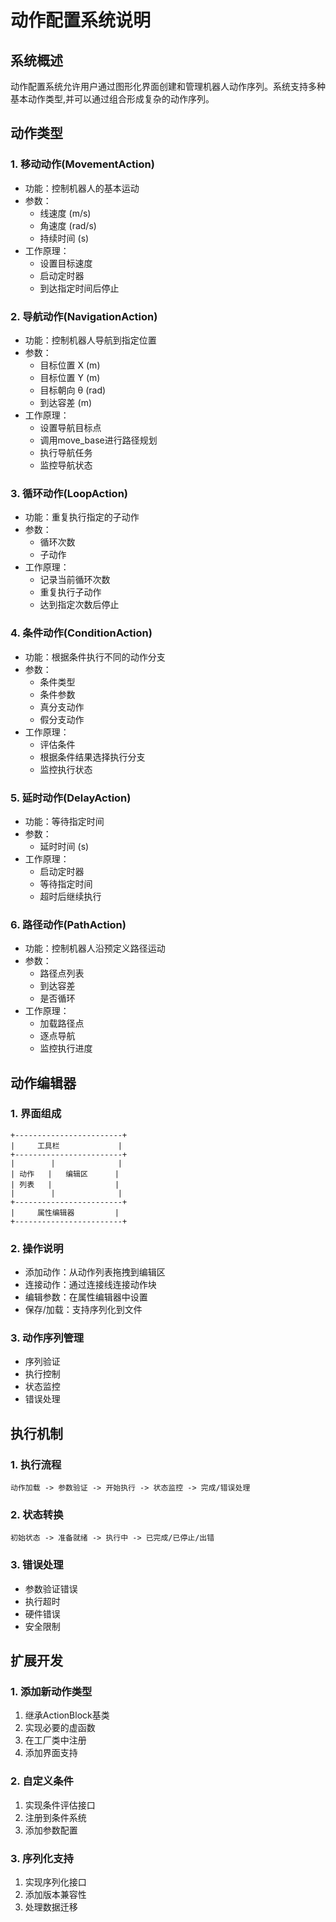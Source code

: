 # 动作配置系统说明

## 系统概述

动作配置系统允许用户通过图形化界面创建和管理机器人动作序列。系统支持多种基本动作类型,并可以通过组合形成复杂的动作序列。

## 动作类型

### 1. 移动动作(MovementAction)
- 功能：控制机器人的基本运动
- 参数：
  - 线速度 (m/s)
  - 角速度 (rad/s) 
  - 持续时间 (s)
- 工作原理：
  - 设置目标速度
  - 启动定时器
  - 到达指定时间后停止

### 2. 导航动作(NavigationAction)
- 功能：控制机器人导航到指定位置
- 参数：
  - 目标位置 X (m)
  - 目标位置 Y (m)
  - 目标朝向 θ (rad)
  - 到达容差 (m)
- 工作原理：
  - 设置导航目标点
  - 调用move_base进行路径规划
  - 执行导航任务
  - 监控导航状态

### 3. 循环动作(LoopAction)
- 功能：重复执行指定的子动作
- 参数：
  - 循环次数
  - 子动作
- 工作原理：
  - 记录当前循环次数
  - 重复执行子动作
  - 达到指定次数后停止

### 4. 条件动作(ConditionAction)
- 功能：根据条件执行不同的动作分支
- 参数：
  - 条件类型
  - 条件参数
  - 真分支动作
  - 假分支动作
- 工作原理：
  - 评估条件
  - 根据条件结果选择执行分支
  - 监控执行状态

### 5. 延时动作(DelayAction)
- 功能：等待指定时间
- 参数：
  - 延时时间 (s)
- 工作原理：
  - 启动定时器
  - 等待指定时间
  - 超时后继续执行

### 6. 路径动作(PathAction)
- 功能：控制机器人沿预定义路径运动
- 参数：
  - 路径点列表
  - 到达容差
  - 是否循环
- 工作原理：
  - 加载路径点
  - 逐点导航
  - 监控执行进度

## 动作编辑器

### 1. 界面组成
```
+------------------------+
|     工具栏             |
+------------------------+
|        |              |
| 动作   |   编辑区      |
| 列表   |              |
|        |              |
+------------------------+
|     属性编辑器         |
+------------------------+
```

### 2. 操作说明
- 添加动作：从动作列表拖拽到编辑区
- 连接动作：通过连接线连接动作块
- 编辑参数：在属性编辑器中设置
- 保存/加载：支持序列化到文件

### 3. 动作序列管理
- 序列验证
- 执行控制
- 状态监控
- 错误处理

## 执行机制

### 1. 执行流程
```
动作加载 -> 参数验证 -> 开始执行 -> 状态监控 -> 完成/错误处理
```

### 2. 状态转换
```
初始状态 -> 准备就绪 -> 执行中 -> 已完成/已停止/出错
```

### 3. 错误处理
- 参数验证错误
- 执行超时
- 硬件错误
- 安全限制

## 扩展开发

### 1. 添加新动作类型
1. 继承ActionBlock基类
2. 实现必要的虚函数
3. 在工厂类中注册
4. 添加界面支持

### 2. 自定义条件
1. 实现条件评估接口
2. 注册到条件系统
3. 添加参数配置

### 3. 序列化支持
1. 实现序列化接口
2. 添加版本兼容性
3. 处理数据迁移 